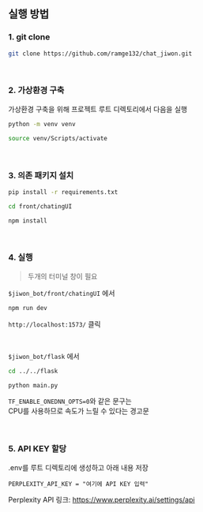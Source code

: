 ## 실행 방법

### 1. git clone
```bash
git clone https://github.com/ramge132/chat_jiwon.git
```

<br /> 

### 2. 가상환경 구축

가상환경 구축을 위해
프로젝트 루트 디렉토리에서 다음을 실행
```bash
python -m venv venv
```
```bash
source venv/Scripts/activate
```

<br />  

### 3. 의존 패키지 설치
```bash
pip install -r requirements.txt 
```
```bash
cd front/chatingUI
```
``` bash
npm install
```

<br />


### 4. 실행  
> 두개의 터미널 창이 필요


`$jiwon_bot/front/chatingUI` 에서
``` bash
npm run dev
```
`http://localhost:1573/` 클릭
  
<br>

`$jiwon_bot/flask` 에서
``` bash
cd ../../flask
```
```bash
python main.py
```
`TF_ENABLE_ONEDNN_OPTS=0`와 같은 문구는  
CPU를 사용하므로 속도가 느릴 수 있다는 경고문

<br />

### 5. API KEY 할당
.env를 루트 디렉토리에 생성하고 아래 내용 저장
```
PERPLEXITY_API_KEY = "여기에 API KEY 입력"
```

Perplexity API 링크: https://www.perplexity.ai/settings/api